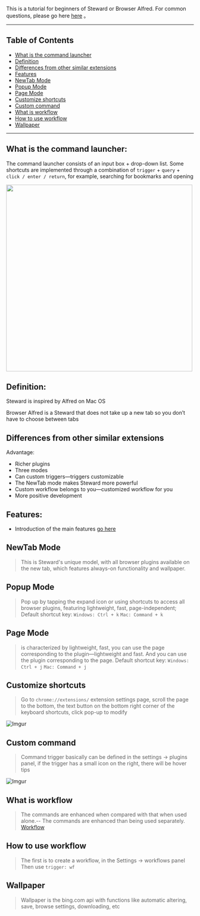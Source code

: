 This is a tutorial for beginners of Steward or Browser Alfred. For common questions, please go here [here](FAQ.md) 。

***

Table of Contents
---

- [What is the command launcher](#what-is-the-command-launcher)
- [Definition](#definition)
- [Differences from other similar extensions](#differences-from-other-similar-extensions)
- [Features](#features)
- [NewTab Mode](#newtab-mode)
- [Popup Mode](#popup-mode)
- [Page Mode](#[age-mode)
- [Customize shortcuts](#customize-shortcuts)
- [Custom command](#custom-command)
- [What is workflow](#what-is-workflow)
- [How to use workflow](#how-to-use-workflow)
- [Wallpaper](#wallpaper)

***

What is the command launcher:
---
The command launcher consists of an input box + drop-down list. Some shortcuts are implemented through a combination of `trigger` + `query` + `click / enter / return`, for example, searching for bookmarks and opening

<img src="https://i.imgur.com/X0ws60x.png" width="500" />

Definition:
---
Steward is inspired by Alfred on Mac OS

Browser Alfred is a Steward that does not take up a new tab so you don’t have to choose between tabs

Differences from other similar extensions
---
Advantage:
- Richer plugins
- Three modes
- Can custom triggers—triggers customizable
- The NewTab mode makes Steward more powerful
- Custom workflow belongs to you—customized workflow for you
- More positive development

Features:
---
- Introduction of the main features [go here](features.md)

NewTab Mode
---
> This is Steward's unique model, with all browser plugins available on the new tab, which features always-on functionality and wallpaper.

Popup Mode
---
> Pop up by tapping the expand icon or using shortcuts to access all browser plugins, featuring lightweight, fast, page-independent;
> Default shortcut key: `Windows: Ctrl + k` `Mac: Command + k`     

Page Mode
---
> is characterized by lightweight, fast, you can use the page corresponding to the plugin—lightweight and fast. And you can use the plugin corresponding to the page.
> Default shortcut key: `Windows: Ctrl + j` `Mac: Command + j`   

Customize shortcuts
---
> Go to `chrome://extensions/` extension settings page, scroll the page to the bottom, the text button on the bottom right corner of the keyboard shortcuts, click pop-up to modify

![Imgur](https://i.imgur.com/1PQfBNq.png)

Custom command
---
> Command trigger basically can be defined in the settings -> plugins panel, if the trigger has a small icon on the right, there will be hover tips

![Imgur](https://i.imgur.com/QWcFTip.png)

What is workflow
---
> The commands are enhanced when compared with that when used alone.-- The commands are enhanced than being used separately. [Workflow](Workflows.md)

How to use workflow
---
> The first is to create a workflow, in the Settings -> workflows panel
> Then use `trigger: wf`

Wallpaper
---
> Wallpaper is the bing.com  api with functions like automatic altering, save, browse settings, downloading, etc
